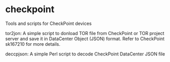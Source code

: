 # checkpoint
Tools and scripts for CheckPoint devices

tor2jon:
A simple script to donload TOR file from CheckPoint or TOR project server and save it in DataCenter Object (JSON) format. Refer to CheckPoint sk167210 for more details.

deccpjson:
A simple Perl script to decode CheckPoint DataCenter JSON file
